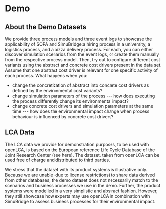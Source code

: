 # Demo

## About the Demo Datasets

We provide three process models and three event logs to showcase the applicability of SOPA and SimuBridge:a  hiring process in a university, a logistics process, and a pizza delivery process. For each, you can either discover simulation scenarios from the event logs, or create them manually from the respective process model. Then, try out to configure different cost variants using the abstract and concrete cost drivers present in the data set. Assume that one abstract cost driver is relevant for one specific activity of each process. What happens when you:

- change the concretization of abstract into concrete cost drivers as defined by the environmental cost variants?
- change simulation parameters of the process --- how does executing the process differently change its environmental impact?
- change concrete cost drivers and simulation parameters at the same time --- how does the environmental impact change when process behaviour is influenced by concrete cost drivers?

## LCA Data

The LCA data we provide for demonstration purposes, to be used with openLCA, is based on the European reference Life Cycle Database of the Joint Research Center [(see here)](https://eplca.jrc.ec.europa.eu/ELCD3/). The dataset, taken from [openLCA](https://nexus.openlca.org/database/ELCD) can be used free of charge and distributed to third parties.

We stress that the dataset with its product systems is illustrative only. Because we are unable (due to license restrictions) to share data derived from other databases, the demo dataset does not necessarily match to the scenarios and business processes we use in the demo. Further, the product systems were modelled in a very simplistic and abstract fashion. However, they still showcase how experts may use openLCA in combination with SimuBridge to assess business processes for their environmental impact.
